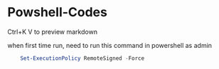 # Powshell-Codes
Ctrl+K V to preview markdown

when first time run, need to run this command in powershell as admin
``` powershell
    Set-ExecutionPolicy RemoteSigned -Force
```